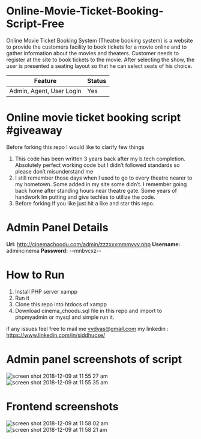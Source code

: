 # Online-Movie-Ticket-Booking-Script-Free
Online Movie Ticket Booking System (Theatre booking system) is a website to provide the customers facility to book tickets for a movie online and to gather information about the movies and theaters. Customer needs to register at the site to book tickets to the movie. After selecting the show, the user is presented a seating layout so that he can select seats of his choice.

| Feature       | Status        |
| ------------- | ------------- |
| Admin, Agent, User Login  | Yes  |


# Online movie ticket booking script #giveaway

Before forking this repo I would like to clarify few things

1. This code has been written 3 years back after my b.tech completion. Absolutely perfect working code but I didn’t followed standards so please don’t misunderstand me
2. I still remember those days when I used to go to every theatre  nearer to my hometown. Some added in my site some didn’t. I remember going back home after standing hours near theatre gate. Some years of handwork Im putting and give techies to utilize the code.
3. Before forking If you like just hit a like and star this repo.

# Admin Panel Details
<b>Url:</b> http://cinemachoodu.com/admin/zzzxxxmmmvvv.php
<b>Username:</b> admincinema
<b>Password:</b> --mnbvcxz--

# How to Run
1) Install PHP server xampp
2) Run it
3) Clone this repo into htdocs of xampp
3) Download cinema_choodu.sql file in this repo and import to phpmyadmin or mysql and simple run it.

if any issues feel free to mail me vydyas@gmail.com
my linkedin : https://www.linkedin.com/in/siddhucse/

# Admin panel screenshots of script

![screen shot 2018-12-09 at 11 55 27 am](https://user-images.githubusercontent.com/2999586/49694084-3dd1bb00-fba9-11e8-91ed-8447d8d119c7.png)
![screen shot 2018-12-09 at 11 55 35 am](https://user-images.githubusercontent.com/2999586/49694087-41fdd880-fba9-11e8-805d-a0b020656da9.png)

# Frontend screenshots

![screen shot 2018-12-09 at 11 58 02 am](https://user-images.githubusercontent.com/2999586/49694113-95702680-fba9-11e8-871d-ebf8b5684f52.png)
![screen shot 2018-12-09 at 11 58 21 am](https://user-images.githubusercontent.com/2999586/49694115-97d28080-fba9-11e8-8204-c0c52062122d.png)



